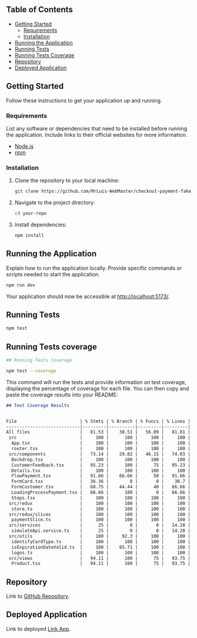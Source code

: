 ## Table of Contents

- [Getting Started](#getting-started)
  - [Requirements](#requirements)
  - [Installation](#installation)
- [Running the Application](#running-the-application)
- [Running Tests](#running-tests)
- [Running Tests Coverage](#running-tests-coverage)
- [Repository](#repository)
- [Deployed Application](#deployed-application)

## Getting Started

Follow these instructions to get your application up and running.

### Requirements

List any software or dependencies that need to be installed before running the application. Include links to their official websites for more information.

- [Node.js](https://nodejs.org/)
- [npm](https://www.npmjs.com/)

### Installation

1. Clone the repository to your local machine:

   ```bash
   git clone https://github.com/MrLuis-WebMaster/checkout-payment-fake.git.git
   ```

2. Navigate to the project directory:

   ```bash
   cd your-repo
   ```

3. Install dependencies:

   ```bash
   npm install
   ```

## Running the Application

Explain how to run the application locally. Provide specific commands or scripts needed to start the application.

```bash
npm run dev
```

Your application should now be accessible at [http://localhost:5173/]( http://localhost:5173/).

## Running Tests

```bash
npm test
```

## Running Tests coverage

```bash
## Running Tests Coverage

npm test --coverage
```

This command will run the tests and provide information on test coverage, displaying the percentage of coverage for each file. You can then copy and paste the coverage results into your README:

```markdown
## Test Coverage Results


File                        | % Stmts | % Branch | % Funcs | % Lines | 
----------------------------|---------|----------|---------|---------|
All files                   |   81.53 |    38.51 |   56.09 |   81.81 |                   
 src                        |     100 |      100 |     100 |     100 |                   
  App.tsx                   |     100 |      100 |     100 |     100 |                   
  router.tsx                |     100 |      100 |     100 |     100 |                   
 src/components             |   73.14 |    29.82 |   46.15 |   74.03 | 
  Backdrop.tsx              |     100 |      100 |     100 |     100 | 
  CustomerFeedback.tsx      |   95.23 |      100 |      75 |   95.23 | 
  Details.tsx               |     100 |      100 |     100 |     100 | 
  FlowPayment.tsx           |   91.66 |    66.66 |      50 |   91.66 | 
  FormCard.tsx              |   36.36 |        0 |       0 |    38.7 | 
  FormCustomer.tsx          |   68.75 |    44.44 |      40 |   66.66 |   
  LoadingProcessPayment.tsx |   66.66 |      100 |       0 |   66.66 | 
  Steps.tsx                 |     100 |      100 |     100 |     100 | 
 src/redux                  |     100 |      100 |     100 |     100 | 
  store.ts                  |     100 |      100 |     100 |     100 | 
 src/redux/slices           |     100 |      100 |     100 |     100 | 
  paymentSlice.ts           |     100 |      100 |     100 |     100 | 
 src/services               |      25 |        0 |       0 |   14.28 | 
  simulateApi.service.ts    |      25 |        0 |       0 |   14.28 | 
 src/utils                  |     100 |     92.3 |     100 |     100 | 
  identifyCardType.ts       |     100 |      100 |     100 |     100 | 
  isExpirationDateValid.ts  |     100 |    85.71 |     100 |     100 | 
  logos.ts                  |     100 |      100 |     100 |     100 | 
 src/views                  |   94.11 |      100 |      75 |   93.75 |                   
  Product.tsx               |   94.11 |      100 |      75 |   93.75 |
```

## Repository

Link to [GitHub Repository](https://github.com/MrLuis-WebMaster/checkout-payment-fake.git).

## Deployed Application

Link to deployed [Link App](https://github.com/MrLuis-WebMaster/checkout-payment-fake.git).